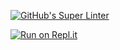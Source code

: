 [![GitHub's Super Linter](https://github.com/ICD2O-Digital-Tech-DiegoV/Unit1-05-HTML-MDL-/workflows/GitHub's%20Super%20Linter/badge.svg)](https://github.com/ICD2O-Digital-Tech-DiegoV/Unit1-05-HTML-MDL-/actions)


[![Run on Repl.it](https://repl.it/badge/github/ICD2O-Digital-Tech-DiegoV/Unit1-05-HTML-MDL-)](https://repl.it/github/ICD2O-Digital-Tech-DiegoV/Unit1-05-HTML-MDL-)
